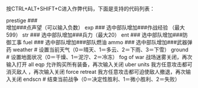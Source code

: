 按CTRL+ALT+SHIFT+C进入作弊代码，下面是支持的代码列表：

prestige ###  
增加###点声望（可以输入负数）
exp ###
选中部队增加###作战经验 （最大599）
str ### 
选中部队增加###兵力（最大20）
ent ###
选中部队增加###防御工事
fuel ###
选中部队增加###部队燃油
ammo ###
选中部队增加###武器弹药
weather # 
设置当前天气（0＝晴天、1＝多云、2＝下雨、3＝下雪） 
ground #
设置地面状况（0＝干燥、1＝泥泞、2＝冷冻）
fog of war 
战场迷雾关闭，再次输入打开 
all eqp 
允许购买所有装备，再次输入关闭 
uber units 
我方任意攻击都可消灭敌人 ，再次输入关闭
force retreat 
我方任意攻击都可迫使敌人撤退，再次输入关闭
endscn # 
结束当前战争（0＝决定性胜利、1＝微小胜利、2＝失败）